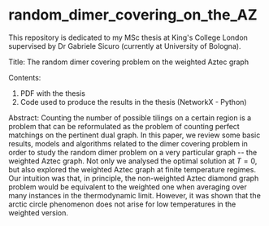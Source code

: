 # random_dimer_covering_on_the_AZ
This repository is dedicated to my MSc thesis at King's College London supervised by Dr Gabriele Sicuro (currently at University of Bologna).

Title: The random dimer covering problem on the weighted Aztec graph

Contents:
1) PDF with the thesis
2) Code used to produce the results in the thesis (NetworkX - Python)

Abstract: Counting the number of possible tilings on a certain region is a problem that can be reformulated as the problem of counting perfect matchings on the pertinent dual graph. In this paper, we review some basic results, models and algorithms related to the dimer covering problem in order to study the random dimer problem on a very particular graph -- the weighted Aztec graph. Not only we analysed the optimal solution at $T = 0$, but also explored the weighted Aztec graph at finite temperature regimes. Our intuition was that, in principle, the non-weighted Aztec diamond graph problem would be equivalent to the weighted one when averaging over many instances in the thermodynamic limit. However, it was shown that the arctic circle phenomenon does not arise for low temperatures in the weighted version.


